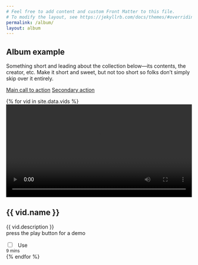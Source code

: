 ```yaml
---
# Feel free to add content and custom Front Matter to this file.
# To modify the layout, see https://jekyllrb.com/docs/themes/#overriding-theme-defaults
permalink: /album/
layout: album
---
```

<section class="jumbotron text-center">
<div class="container">
<h1>Album example</h1>
<p class="lead text-muted">Something short and leading about the collection below—its contents, the creator, etc. Make it short and sweet, but not too short so folks don’t simply skip over it entirely.</p>
<p>
<a href="#" class="btn btn-primary my-2">Main call to action</a>
<a href="#" class="btn btn-secondary my-2">Secondary action</a>
</p>
</div>
</section>
<div class="album py-5 bg-light">
<div class="container">
<div class="row">
{% for vid in site.data.vids %}
      <div class="col-sm-3">
<div class="card mb-4 shadow-sm">
<video width="100%" controls="">
<source src="/video/{{ vid.link }}" type="video/mp4">
Your browser does not support HTML video.
</video>
<div class="card-body">
<h2>{{ vid.name }}</h2>
<p class="card-text">{{ vid.description }}<br />press the play button for a demo</p>
<div class="d-flex justify-content-between align-items-center">
<div class="btn-group">
  <input type="checkbox" id="vidid" name="checkbox1" value="1">
   <label for="checkbox1">&nbsp; Use</label><br>
</div>
<small class="text-muted">9 mins</small>
</div>
</div>
</div>
</div>
  {% endfor %}

</div>
</div>
</div>